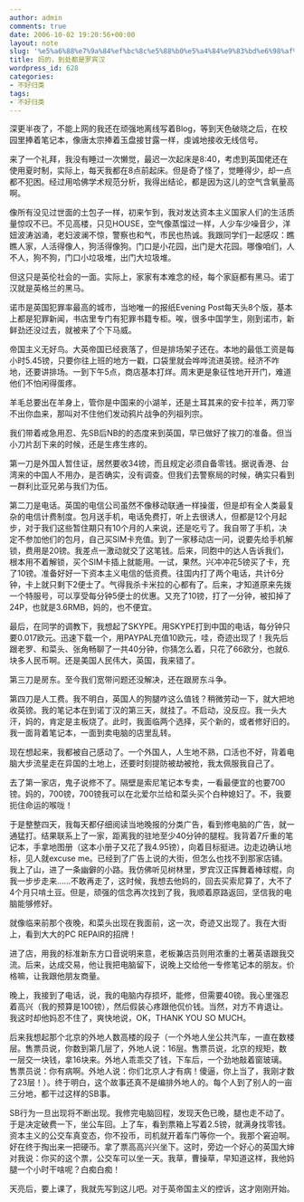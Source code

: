 ```yaml
---
author: admin
comments: true
date: 2006-10-02 19:20:56+00:00
layout: note
slug: '%e5%a6%88%e7%9a%84%ef%bc%8c%e5%88%b0%e5%a4%84%e9%83%bd%e6%98%af%e7%bd%97%e5%ae%be%e6%b1%89'
title: 妈的，到处都是罗宾汉
wordpress_id: 628
categories:
- 不好归类
tags:
- 不好归类
---
```


深更半夜了，不能上网的我还在顽强地离线写着Blog，等到天色破晓之后，在校园里捧着笔记本，像唐太宗捧着玉盘接甘露一样，虔诚地接收无线信号。

来了一个礼拜，我没有睡过一次懒觉，最迟一次起床是8:40，考虑到英国佬还在使用夏时制，实际上，每天我都在8点前起床。但是奇了怪了，觉睡得少，却一点都不犯困。经过用哈佛学术规范分析，我得出结论，都是因为这儿的空气含氧量高啊。

 像所有没见过世面的土包子一样，初来乍到，我对发达资本主义国家人们的生活质量惊叹不已。不见高楼，只见HOUSE，空气像蒸馏过一样，人少车少噪音少，洋妞波涛汹涌，老妇波澜不惊，警察也和气，市民也热诚。我跟同学们一起感叹：瞧瞧人家，人活得像人，狗活得像狗。门口是小花园，出门是大花园。哪像咱们，人不人，狗不狗，门口小垃圾堆，出门大垃圾堆。

 但这只是英伦社会的一面。实际上，家家有本难念的经，每个家庭都有黑马。诺丁汉就是英格兰的黑马。

 诺市是英国犯罪率最高的城市，当地唯一的报纸Evening Post每天头8个版，基本上都是犯罪新闻，书店里专门有犯罪书籍专柜。唉，很多中国学生，刚到诺市，新鲜劲还没过去，就被来了个下马威。

 帝国主义无好鸟。大英帝国已经衰落了，但是排场架子还在。本地的最低工资是每小时5.45镑，只要你往上班的地方一戳，口袋里就会哗哗流进英镑。经济不咋地，还要讲排场。一到下午5点，商店基本打烊。周末更是象征性地开开门，难道他们不怕闲得蛋疼。

 羊毛总要出在羊身上，管你是中国来的小湖羊，还是土耳其来的安卡拉羊，两刀宰不出你血来，那叫对不住他们发动鸦片战争的列祖列宗。

 我们带着戒急用忍、先SB后NB的的态度来到英国，早已做好了挨刀的准备。但当小刀片刮下来的时候，还是生疼生疼的。

第一刀是外国人暂住证，居然要收34镑，而且规定必须自备零钱。据说香港、台湾来的中国人不用办，是否确实，没有调查。但我们去警察局的时候，确实只看到一群利比亚兄弟与我们为伍。

第二刀是电话。英国的电信公司虽然不像移动联通一样操蛋，但是却有全人类最复杂的电信计费制度。包月送手机，电话免费打，听上去很诱人，但都是12个月起步，对于我们这些暂住期只有10个月的人来说，还是吃亏了。我自带了手机，决定不参加他们的包月，自己买SIM卡充值。到了一家移动店一问，说要先给手机解锁，费用是20镑。我差点一激动就交了这笔钱。后来，同胞中的达人告诉我们，根本用不着解锁，买个SIM卡插上就能用。一试，果然。兴冲冲花5镑买了卡，充了10镑。准备好好一下资本主义电信的低资费。往国内打了两个电话，共计6分钟，卡上就只剩下2便士了。气得我杀卡米拉的心都有了。后来，才知道原来先拨一个特服号，可以享受每分钟5便士的优惠。又充了10镑，打了一分钟，被扣掉了24P，也就是3.6RMB，妈的，也不便宜。

最后，在同学的调教下，我想起了SKYPE。用SKYPE打到中国的电话，每分钟只要0.017欧元。迅速下载一个，用PAYPAL充值10欧元，哇，奇迹出现了！我先后跟老罗、和菜头、张角畅聊了一共40分钟，你猜怎么着，只花了66欧分，也就6.块多人民币啊。还是美国人民伟大，英国，我来错了。

第三刀是房东。至今我们宽带问题还没解决，还在跟房东斗争。

第四刀是人工费。我不明白，英国人的狗腿咋这么值钱？稍微劳动一下，就大把地收英镑。我的笔记本在到诺丁汉的第三天，就挂了。不启动，没反应。我一头大汗，妈的，肯定是主板烧了。此时，我面临两个选择，买个新的，或者修好旧的。我一面背着笔记本，一面到卖电脑的店里乱转。

现在想起来，我都被自己感动了。一个外国人，人生地不熟，口活也不好，背着电脑大步流星走在异国的土地上，还要时刻提防被劫被抢，我太佩服我自己了。

去了第一家店，鬼子说修不了。隔壁是索尼笔记本专卖，一看最便宜的也要700镑。妈的，700镑，700镑我可以在北爱尔兰给和菜头买个白种媳妇了。不，我要扼住命运的喉咙！

于是整整四天，我每天都仔细阅读当地晚报的分类广告，看到修电脑的广告，就一通猛打。结果联系上了一家，距离我的驻地至少40分钟的腿程。我背着7斤重的笔记本，手拿地图册（这本小册子又花了我4.95镑），向着目标挺进。边走边确认地标，见人就excuse me。已经到了广告上说的大街，但怎么也找不到那家店铺。我上了山，进了一条幽僻的小路。我仿佛听见树林里，罗宾汉正挥舞着棒球棍，向我一步步走来……不敢再走了，这时候，我想去他妈的，回去买索尼算了，大不了4个月只啃土豆。但是，顽强的信念再次找到了我，我顺着原路返回，坚信我的电脑能够修好。

就像临来前那个夜晚，和菜头出现在我面前，这一次，奇迹又出现了。我在大街上，看到大大的PC REPAIR的招牌！

进了店，用我的标准新东方口音说明来意，老板兼店员则用浓重的土著英语跟我交流。后来，达成交易，他让我把电脑留下，说晚上交给他一专修笔记本的朋友。价格嘛，让我跟他朋友商量。

晚上，我接到了电话，说，我的电脑内存损坏，能修，但需要40镑。我心里强忍着高兴（我的预算是100镑），然后假装心疼跟他侃价钱。当然，对方不肯退让。我这时却他妈忍不住了，爽快地说，OK，THANK YOU SO MUCH。

后来我想起那个北京的外地人数高楼的段子（一个外地人坐公共汽车，一直在数楼层。售票员说，你数到第几层了，外地人说：16层。售票员说，北京的规矩，数一层交一块钱，拿16块来。外地人乖乖交了钱，下车后，一个劲地敲着窗玻璃。售票员说：你有病啊。外地人说：你们北京人才有病！傻逼，你上当了，我刚才数了23层！）。终于明白，这个故事还真不是编排外地人的。每个人到了别人的一亩三分地，都干过这样的SB事。

SB行为一旦出现将不断出现。我修完电脑回程，发现天色已晚，腿也走不动了。于是决定破费一下，坐公车回。上了车，看到票箱上写着2.5镑，就满身找零钱。资本主义的公交车真变态，你不投币，司机就开着车门等你一个。我那个窘迫啊。好在终于掏出来一把硬币。拿了票高高兴兴坐下。这时，旁边一个好心的英国大婶对我说：你买的这个票，公交车可以坐一天。我草，曹操草，早知道这样，我他妈腿一个小时干啥呢？白痴白痴！

天亮后，要上课了，我就先写到这儿吧。对于英帝国主义的控诉，这才刚刚开始。
